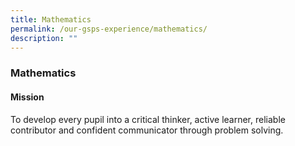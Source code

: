 ```yaml
---
title: Mathematics
permalink: /our-gsps-experience/mathematics/
description: ""
---
```


### **Mathematics**
#### **Mission**
To develop every pupil into a critical thinker, active learner, reliable contributor and confident communicator through problem solving.